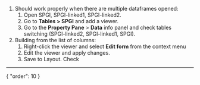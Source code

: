 1. Should work properly when there are multiple dataframes opened:
    1. Open SPGI, SPGI-linked1, SPGI-linked2.
    2. Go to **Tables > SPGI** and add a viewer.
    3. Go to the **Property Pane** > **Data** info panel and check tables switching (SPGI-linked2, SPGI-linked1, SPGI).
2. Building from the list of columns:
    1. Right-click the viewer and select **Edit form** from the context menu
    2. Edit the viewer and apply changes.
    3. Save to Layout. Check
---
{
  "order": 10
}